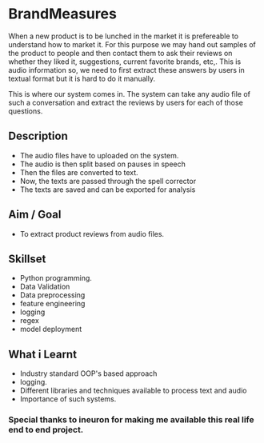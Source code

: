 # BrandMeasures

When a new product is to be lunched in the market it is prefereable to understand how to market it. For this purpose we may hand out samples of the product to people and then contact them to ask their reviews on whether they liked it, suggestions, current favorite brands, etc,. This is audio information so, we need to first extract these answers by users in textual format but it is hard to do it manually.

This is where our system comes in. The system can take any audio file of such a conversation and extract the reviews by users for each of those questions.

## Description

- The audio files have to uploaded on the system.
- The audio is then split based on pauses in speech
- Then the files are converted to text.
- Now, the texts are passed through the spell corrector
- The texts are saved and can be exported for analysis

## Aim / Goal

- To extract product reviews from audio files.

## Skillset

- Python programming.
- Data Validation
- Data preprocessing
- feature engineering
- logging
- regex
- model deployment

## What i Learnt

- Industry standard OOP's based approach
- logging.
- Different libraries and techniques available to process text and audio
- Importance of such systems.

### Special thanks to ineuron for making me available this real life end to end project.
